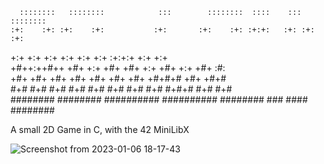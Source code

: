 

      ::::::::   ::::::::            :::        ::::::::  ::::    :::  :::::::: 
    :+:    :+: :+:    :+:           :+:       :+:    :+: :+:+:   :+: :+:    :+: 
   +:+        +:+    +:+           +:+       +:+    +:+ :+:+:+  +:+ +:+         
  +#++:++#++ +#+    +:+           +#+       +#+    +:+ +#+ +:+ +#+ :#:          
        +#+ +#+    +#+           +#+       +#+    +#+ +#+  +#+#+# +#+   +#+#    
#+#    #+# #+#    #+#           #+#       #+#    #+# #+#   #+#+# #+#    #+#     
########   ######## ########## ########## ########  ###    ####  ########       

A small 2D Game in C, with the 42 MiniLibX

![Screenshot from 2023-01-06 18-17-43](https://user-images.githubusercontent.com/107865727/211098506-94e298a4-50ed-4f34-865c-2f2714056c3e.png)
